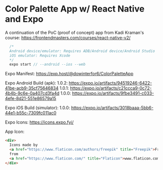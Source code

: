 # Color Palette App w/ React Native and Expo

A continuation of the PoC (proof of concept) app from Kadi Kraman's course: https://frontendmasters.com/courses/react-native-v2/

```Javascript
  /*
  Android device/emulator: Requires ADB/Android device/Android Studio
  iOS emulator: Requires Xcode
  */
  expo start // --android --ios --web
```

Expo Manifest: https://exp.host/@dowinterfor6/ColorPaletteApp

Expo Android Build (apk): 
1.0.2: https://expo.io/artifacts/94519246-6422-41be-acb9-35cf75646834
1.0.1: https://expo.io/artifacts/c21ccca9-0c72-4b4b-9c6e-0a407cd3fa4d
1.0.0: https://expo.io/artifacts/9fbe3491-c033-4efe-8d21-551e86579a15

Expo iOS Build (simulator): 
1.0.0: https://expo.io/artifacts/3018baaa-5bb6-44e1-b55c-7309fc011ac0

Expo Icons: https://icons.expo.fyi/

App Icon: 
```HTML
<div>
  Icons made by 
  <a href="https://www.flaticon.com/authors/freepik" title="Freepik">Freepik</a> 
  from
  <a href="https://www.flaticon.com/" title="Flaticon">www.flaticon.com</a>
</div>
```